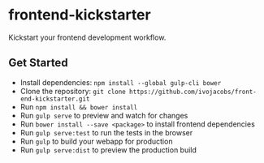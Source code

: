 # frontend-kickstarter
Kickstart your frontend development workflow.

## Get Started
* Install dependencies: ```npm install --global gulp-cli bower```
* Clone the repository: ```git clone https://github.com/ivojacobs/front-end-kickstarter.git```
* Run ```npm install && bower install```
* Run ```gulp serve``` to preview and watch for changes
* Run ```bower install --save <package>``` to install frontend dependencies
* Run ```gulp serve:test``` to run the tests in the browser
* Run ```gulp``` to build your webapp for production
* Run ```gulp serve:dist``` to preview the production build
